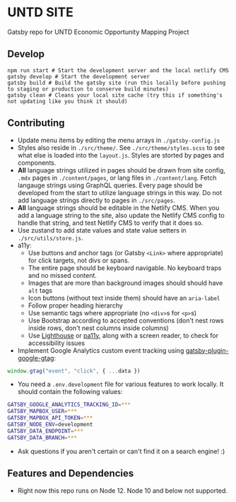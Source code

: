 # UNTD SITE

Gatsby repo for UNTD Economic Opportunity Mapping Project

## Develop

```shell
npm run start # Start the development server and the local netlify CMS
gatsby develop # Start the development server
gatsby build # Build the gatsby site (run this locally before pushing to staging or production to conserve build minutes)
gatsby clean # Cleans your local site cache (try this if something's not updating like you think it should)
```

## Contributing

- Update menu items by editing the menu arrays in `./gatsby-config.js`
- Styles also reside in `./src/theme/`. See `./src/theme/styles.scss` to see what else is loaded into the `layout.js`. Styles are storted by pages and components.
- **All** language strings utilized in pages should be drawn from site config, `.mdx` pages in `./content/pages`, or lang files in `./content/lang`. Fetch langauge strings using GraphQL queries. Every page should be developed from the start to utilize language strings in this way. Do not add language strings directly to pages in `./src/pages`.
- **All** language strings should be editable in the Netlify CMS. When you add a language string to the site, also update the Netlify CMS config to handle that string, and test Netlify CMS to verify that it does so.
- Use zustand to add state values and state value setters in `./src/utils/store.js`.
- a11y:
  - Use buttons and anchor tags (or Gatsby `<Link>` where appropriate) for click targets, not divs or spans.
  - The entire page should be keyboard navigable. No keyboard traps and no missed content.
  - Images that are more than background images should should have `alt` tags
  - Icon buttons (without text inside them) should have an `aria-label`
  - Follow proper heading hierarchy
  - Use semantic tags where appropriate (no `<div>`s for `<p>`s)
  - Use Bootstrap according to accepted conventions (don't nest rows inside rows, don't nest columns inside columns)
  - Use [Lighthouse](https://developers.google.com/web/tools/lighthouse/) or [pa11y](https://pa11y.org/), along with a screen reader, to check for accessibility issues
- Implement Google Analytics custom event tracking using [gatsby-plugin-google-gtag](https://www.gatsbyjs.com/plugins/gatsby-plugin-google-gtag/?=gtag):
```javascript
window.gtag("event", "click", { ...data })
```
- You need a `.env.development` file for various features to work locally. It should contain the following values:
```bash
GATSBY_GOOGLE_ANALYTICS_TRACKING_ID=***
GATSBY_MAPBOX_USER=***
GATSBY_MAPBOX_API_TOKEN=***
GATSBY_NODE_ENV=development
GATSBY_DATA_ENDPOINT=***
GATSBY_DATA_BRANCH=***
```
- Ask questions if you aren't certain or can't find it on a search engine! :)


## Features and Dependencies

- Right now this repo runs on Node 12. Node 10 and below not supported.
